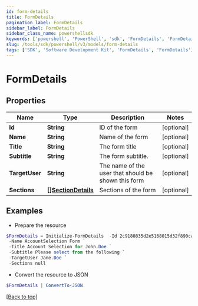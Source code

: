```yaml
---
id: form-details
title: FormDetails
pagination_label: FormDetails
sidebar_label: FormDetails
sidebar_class_name: powershellsdk
keywords: ['powershell', 'PowerShell', 'sdk', 'FormDetails', 'FormDetails']
slug: /tools/sdk/powershell/v3/models/form-details
tags: ['SDK', 'Software Development Kit', 'FormDetails', 'FormDetails']
---
```


# FormDetails

## Properties

| Name | Type | Description | Notes |
| --- | --- | --- | --- |
| **Id** | **String** | ID of the form | [optional] |
| **Name** | **String** | Name of the form | [optional] |
| **Title** | **String** | The form title | [optional] |
| **Subtitle** | **String** | The form subtitle. | [optional] |
| **TargetUser** | **String** | The name of the user that should be shown this form | [optional] |
| **Sections** | [**[]SectionDetails**](section-details) | Sections of the form | [optional] |

## Examples

- Prepare the resource

```powershell
$FormDetails = Initialize-FormDetails  -Id 2c9180835d2e5168015d32f890ca1581 `
 -Name AccountSelection Form `
 -Title Account Selection for John.Doe `
 -Subtitle Please select from the following `
 -TargetUser Jane.Doe `
 -Sections null
```

- Convert the resource to JSON

```powershell
$FormDetails | ConvertTo-JSON
```

[[Back to top]](#)

